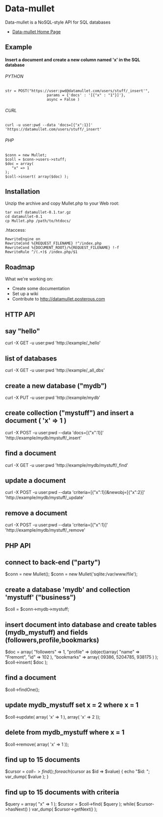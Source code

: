 # Data-mullet

Data-mullet is a NoSQL-style API for SQL databases

* [Data-mullet Home Page](https://datamullet.com)

## Example

#### Insert a document and create a new column named 'x' in the SQL database

###### PYTHON

	str = POST("https://user:pwd@datamullet.com/users/stuff/_insert'",
	                   params = {'docs' : '[{"x" : "1"}]'},
	                   async = False )

###### CURL

	curl -u user:pwd --data 'docs=[{"x":1}]' 'https://datamullet.com/users/stuff/_insert'

###### PHP

	$conn = new Mullet;
	$coll = $conn->users->stuff;
	$doc = array( 
	   "x" => 1
	);
	$coll->insert( array($doc) );

## Installation

Unzip the archive and copy Mullet.php to your Web root:

    tar xvzf datamullet-0.1.tar.gz
    cd datamullet-0.1
    cp Mullet.php /path/to/htdocs/

.htaccess:

    RewriteEngine on
    RewriteCond %{REQUEST_FILENAME} !^/index.php
    RewriteCond %{DOCUMENT_ROOT}/%{REQUEST_FILENAME} !-f
    RewriteRule ^/(.+)$ /index.php/$1

## Roadmap

What we're working on:

* Create some documentation
* Set up a wiki
* Contribute to http://datamullet.posterous.com

## HTTP API

say "hello"
-------
curl -X GET -u user:pwd 'http://example/_hello'

list of databases
-------
curl -X GET -u user:pwd 'http://example/_all_dbs'

create a new database ("mydb")
-------
curl -X PUT -u user:pwd 'http://example/mydb'

create collection ("mystuff") and insert a document ( 'x' => 1 )
-------
curl -X POST -u user:pwd --data 'docs=[{"x":1}]' 'http://example/mydb/mystuff/_insert'

find a document
-------
curl -X GET -u user:pwd 'http://example/mydb/mystuff/_find'

update a document
-------
curl -X POST -u user:pwd --data 'criteria=[{"x":1}]&newobj=[{"x":2}]' 'http://example/mydb/mystuff/_update'

remove a document
-------
curl -X POST -u user:pwd --data 'criteria=[{"x":1}]' 'http://example/mydb/mystuff/_remove'

## PHP API

connect to back-end ("party")
-------
$conn = new Mullet();
$conn = new Mullet('sqlite:/var/www/file');

create a database 'mydb' and collection 'mystuff' ("business")
-------
$coll = $conn->mydb->mystuff; 

insert document into database and create tables (mydb_mystuff) 
and fields (followers,profile,bookmarks)
-------
$doc = array( 
   "followers" => 1,
   "profile" => (object)array(
	    "name" => "Fremont",
      "id" => 102
   ),
   "bookmarks" => array(
	    09386,
	    5204785,
	    938175
	  )
);
$coll->insert( $doc );

find a document
-------
$coll->findOne();

update mydb_mystuff set x = 2 where x = 1
-------
$coll->update( array( 'x' => 1 ), array( 'x' => 2 ));

delete from mydb_mystuff where x = 1
-------
$coll->remove( array( 'x' => 1 ));

find up to 15 documents
-------
$cursor = $coll->find();
foreach ($cursor as $id => $value) {
    echo "$id: ";
    var_dump( $value );
}

find up to 15 documents with criteria
-------
$query = array( "x" => 1 );
$cursor = $coll->find( $query );
while( $cursor->hasNext() )
    var_dump( $cursor->getNext() );


